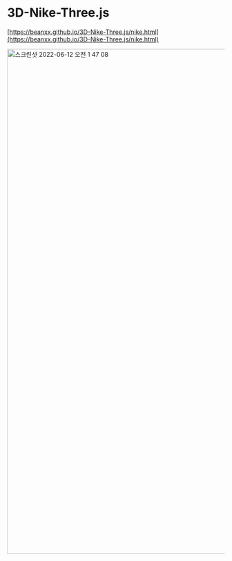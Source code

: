 # 3D-Nike-Three.js

[https://beanxx.github.io/3D-Nike-Three.js/nike.html](https://beanxx.github.io/3D-Nike-Three.js/nike.html)

<img width="1168" alt="스크린샷 2022-06-12 오전 1 47 08" src="https://user-images.githubusercontent.com/64299610/173197667-ff5ddb94-73c0-44d6-993c-392f77d9b375.png">
